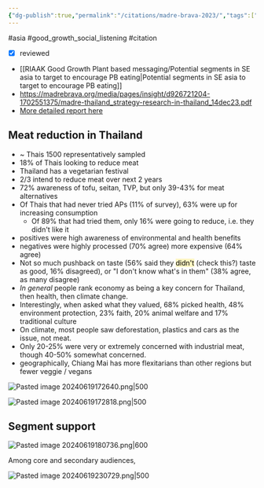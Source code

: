 ```yaml
---
{"dg-publish":true,"permalink":"/citations/madre-brava-2023/","tags":["#asia","#good_growth_social_listening","#citation"],"created":"2025-10-23T17:42:45.609+01:00","updated":"2025-10-23T18:06:08.890+01:00"}
---
```


#asia  #good_growth_social_listening #citation 

- [x] reviewed

- [[RIAAK Good Growth Plant based messaging/Potential segments in SE asia to target to encourage PB eating\|Potential segments in SE asia to target to encourage PB eating]]
- https://madrebrava.org/media/pages/insight/d926721204-1702551375/madre-thailand_strategy-research-in-thailand_14dec23.pdf
- [More detailed report here](https://madrebrava.org/media/pages/insight/two-thirds-of-thais-want-to-reduce-meat-consumption-and-replace-it-with-alternative-and-or-conventional-plant-based-proteins-for/f9e592fd7d-1710860046/madre-brava_thailand_protein-transition-audience-research_macrh-2024.pdf)

## Meat reduction in Thailand
- ~ Thais 1500 representatively sampled
- 18% of Thais looking to reduce meat
- Thailand has a vegetarian festival
- 2/3 intend to reduce meat over next 2 years
- 72% awareness of tofu, seitan, TVP, but only 39-43% for meat alternatives
- Of Thais that had never tried APs (11% of survey), 63% were up for increasing consumption
	- Of 89% that had tried them, only 16% were going to reduce, i.e. they didn't like it
- positives were high awareness of environmental and health benefits
- negatives were highly processed (70% agree) more expensive (64% agree)
- Not so much pushback on taste (56% said they <mark style="background: #FFF3A3A6;">didn't</mark> (check this?) taste as good, 16% disagreed), or "I don't know what's in them" (38% agree, as many disagree)
- *In general* people rank economy as being a key concern for Thailand, then health, then climate change.
- Interestingly, when asked what they valued, 68% picked health, 48% environment protection, 23% faith, 20% animal welfare and 17% traditional culture
- On climate, most people saw deforestation, plastics and cars as the issue, not meat.
- Only 20-25% were very or extremely concerned with industrial meat, though 40-50% somewhat concerned.
- geographically, Chiang Mai has more flexitarians than other regions but fewer veggie / vegans

![Pasted image 20240619172640.png|500](/img/user/Pasted%20image%2020240619172640.png)

![Pasted image 20240619172818.png|500](/img/user/Pasted%20image%2020240619172818.png)

## Segment support
![Pasted image 20240619180736.png|600](/img/user/Pasted%20image%2020240619180736.png)

Among core and secondary audiences, 

![Pasted image 20240619230729.png|500](/img/user/Pasted%20image%2020240619230729.png)